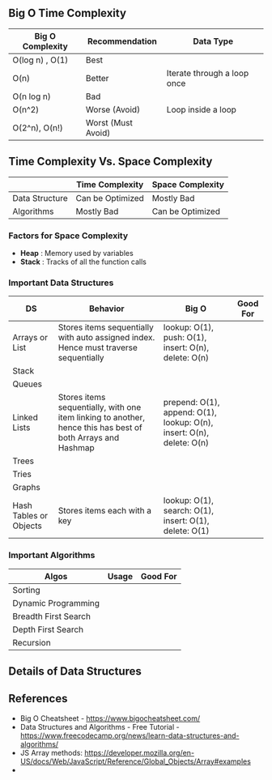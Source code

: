 ## Big O Time Complexity
| Big O Complexity | Recommendation | Data Type | 
| --- | --- | --- | 
| O(log n) , O(1) | Best | | 
| O(n) | Better | Iterate through a loop once | 
| O(n log n) | Bad | | 
| O(n^2) | Worse (Avoid) | Loop inside a loop | 
| O(2^n), O(n!) | Worst (Must Avoid) | |

## Time Complexity Vs. Space Complexity
| | Time Complexity | Space Complexity | 
| --- | --- | --- |
| Data Structure | Can be Optimized | Mostly Bad | 
| Algorithms | Mostly Bad | Can be Optimized |


### Factors for Space Complexity
- **Heap** : Memory used by variables
- **Stack** : Tracks of all the function calls

### Important Data Structures
| DS | Behavior | Big O | Good For | 
| --- | --- | --- | --- | 
| Arrays or List | Stores items sequentially with auto assigned index. Hence must traverse sequentially | lookup: O(1), push: O(1), insert: O(n), delete: O(n)| 
| Stack | | | 
| Queues | | |
| Linked Lists | Stores items sequentially, with one item linking to another, hence this has best of both Arrays and Hashmap | prepend: O(1), append: O(1), lookup: O(n), insert: O(n), delete: O(n)|
| Trees | | | 
| Tries | | |
| Graphs | | |
| Hash Tables or Objects | Stores items each with a key | lookup: O(1), search: O(1), insert: O(1), delete: O(1) | 


### Important Algorithms
| Algos | Usage | Good For | 
| --- | --- | --- |
| Sorting | | |
| Dynamic Programming | | | 
| Breadth First Search | | |
| Depth First Search | | |
| Recursion | | |


## Details of Data Structures





## References
- Big O Cheatsheet - https://www.bigocheatsheet.com/
- Data Structures and Algorithms - Free Tutorial - https://www.freecodecamp.org/news/learn-data-structures-and-algorithms/
- JS Array methods: https://developer.mozilla.org/en-US/docs/Web/JavaScript/Reference/Global_Objects/Array#examples
- 
